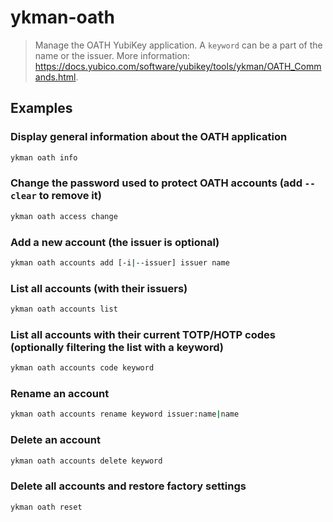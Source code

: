 # ykman-oath

> Manage the OATH YubiKey application. A `keyword` can be a part of the name or the issuer. More information: <https://docs.yubico.com/software/yubikey/tools/ykman/OATH_Commands.html>.

## Examples

### Display general information about the OATH application

```bash
ykman oath info
```

### Change the password used to protect OATH accounts (add `--clear` to remove it)

```bash
ykman oath access change
```

### Add a new account (the issuer is optional)

```bash
ykman oath accounts add [-i|--issuer] issuer name
```

### List all accounts (with their issuers)

```bash
ykman oath accounts list
```

### List all accounts with their current TOTP/HOTP codes (optionally filtering the list with a keyword)

```bash
ykman oath accounts code keyword
```

### Rename an account

```bash
ykman oath accounts rename keyword issuer:name|name
```

### Delete an account

```bash
ykman oath accounts delete keyword
```

### Delete all accounts and restore factory settings

```bash
ykman oath reset
```
